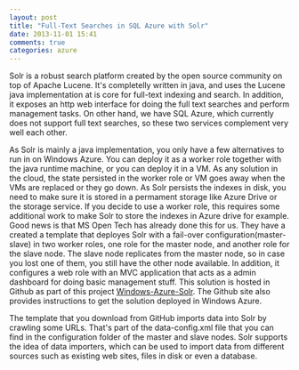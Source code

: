 ```yaml
---
layout: post
title: "Full-Text Searches in SQL Azure with Solr"
date: 2013-11-01 15:41
comments: true
categories: azure
---
```


Solr is a robust search platform created by the open source community on top of Apache Lucene. It's completelly written in java, and uses the Lucene java implementation at is core for full-text indexing and search. In addition, it exposes an http web interface for doing the full text searches and perform management tasks. 
On other hand, we have SQL Azure, which currently does not support full text searches, so these two services complement very well each other. 

As Solr is mainly a java implementation, you only have a few alternatives to run in on Windows Azure. You can deploy it as a worker role together with the java runtime machine, or you can deploy it in a VM. As any solution in the cloud, the state persisted in the worker role or VM goes away when the VMs are replaced or they go down. As Solr persists the indexes in disk, you need to make sure it is stored in a permament storage like Azure Drive or the storage service. If you decide to use a worker role, this requires some additional work to make Solr to store the indexes in Azure drive for example. Good news is that MS Open Tech has already done this for us. They have a created a template that deployes Solr with a fail-over configuration(master-slave) in two worker roles, one role for the master node, and another role for the slave node. The slave node replicates from the master node, so in case you lost one of them, you still have the other node available. In addition, it configures a web role with an MVC application that acts as a admin dashboard for doing basic management stuff. This solution is hosted in Github as part of this project [Windows-Azure-Solr](https://github.com/MSOpenTech/Windows-Azure-Solr). The Github site also provides instructions to get the solution deployed in Windows Azure. 

The template that you download from GitHub imports data into Solr by crawling some URLs. That's part of the data-config.xml file that you can find in the configuration folder of the master and slave nodes. Solr supports the idea of data importers, which can be used to import data from different sources such as existing web sites, files in disk or even a database. 




